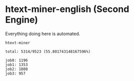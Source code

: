 # htext-miner-english (Second Engine)

Everything doing here is automated.

```
htext-miner

total: 5314/9523 (55.801743148167596%)

job0: 1196
job1: 1353
job2: 1808
job3: 957
```